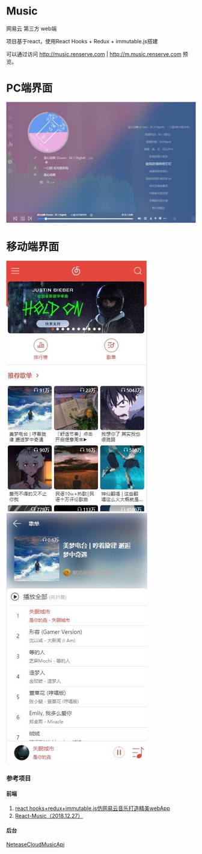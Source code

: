 # Music
网易云 第三方 web端

项目基于react，使用React Hooks + Redux + immutable.js搭建

可以通过访问 http://music.renserve.com |  http://m.music.renserve.com 预览。

# PC端界面
![](./public/show-pc.jpg)

# 移动端界面
![](public/1.jpg)
![](public/2.jpg)


### 参考项目
#### 前端
1) [react hooks+redux+immutable.js仿网易云音乐打造精美webApp](https://github.com/sanyuan0704/react-cloud-music)
2) [React-Music（2018.12.27）](https://github.com/maomao1996/react-music)
#### 后台
[NeteaseCloudMusicApi](https://github.com/Binaryify/NeteaseCloudMusicApi)
